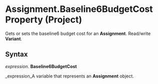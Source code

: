 
# Assignment.Baseline6BudgetCost Property (Project)

Gets or sets the baseline6 budget cost for an  **Assignment**. Read/write  **Variant**.


## Syntax

 _expression_. **Baseline6BudgetCost**

 _expression_A variable that represents an  **Assignment** object.

